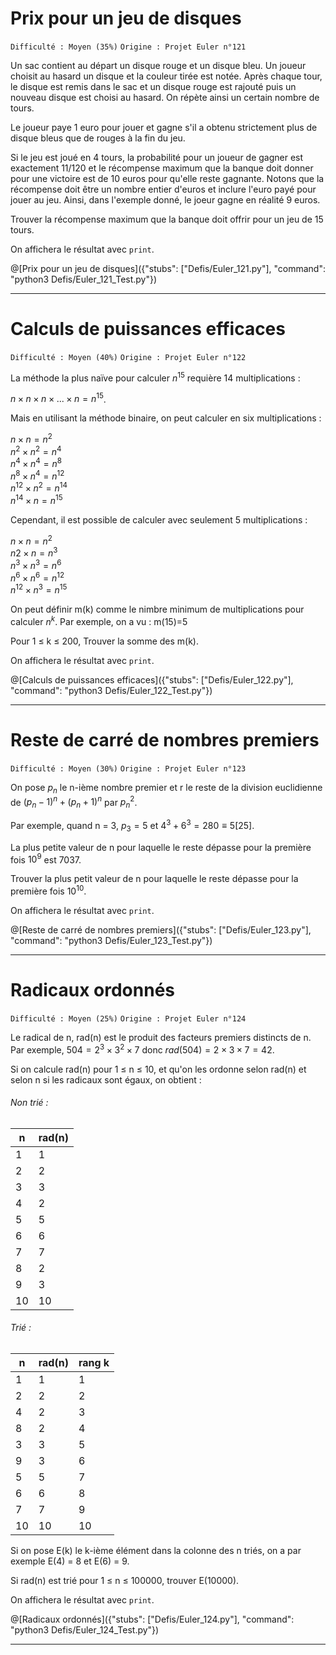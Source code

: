 # Prix pour un jeu de disques
`Difficulté : Moyen (35%)`
`Origine : Projet Euler n°121`

Un sac contient au départ un disque rouge et un disque bleu. Un joueur choisit au hasard un disque et la couleur tirée est notée. Après chaque tour, le disque est remis dans le sac et un disque rouge est rajouté puis un nouveau disque est choisi au hasard. On répète ainsi un certain nombre de tours.

Le joueur paye 1 euro  pour jouer et gagne s'il a obtenu strictement plus de disque bleus que de rouges à la fin du jeu.

Si le jeu est joué en 4 tours, la probabilité pour un joueur de gagner est exactement 11/120 et le récompense maximum que la banque doit donner pour une victoire est de 10 euros pour qu'elle reste gagnante. Notons que la récompense doit être un nombre entier d'euros et inclure l'euro payé pour jouer au jeu. Ainsi, dans l'exemple donné, le joeur gagne en réalité 9 euros.

Trouver la récompense maximum que la banque doit offrir pour un jeu de 15 tours.

On affichera le résultat avec `print`.

@[Prix pour un jeu de disques]({"stubs": ["Defis/Euler_121.py"], "command": "python3 Defis/Euler_121_Test.py"})

---

# Calculs de puissances efficaces
`Difficulté : Moyen (40%)`
`Origine : Projet Euler n°122`

La méthode la plus naïve pour calculer $`n^{15}`$ requière 14 multiplications :

$`n\times n \times n\times ... \times n = n ^{15}`$.

Mais en utilisant la méthode binaire, on peut calculer en six multiplications : 

$`n × n = n^2`$  
$`n^2 × n^2 = n^4`$  
$`n^4 × n^4 = n^8`$  
$`n^8 × n^4 = n^{12}`$  
$`n^{12} × n^2 = n^{14}`$  
$`n^{14} × n = n^{15}`$  

Cependant, il est possible de calculer avec seulement 5 multiplications : 

$`n × n = n^2`$  
$`n2 × n = n^3`$  
$`n^3 × n^3 = n^6`$  
$`n^6 × n^6 = n^{12}`$  
$`n^{12} × n^3 = n^{15}`$  

On peut définir m(k) comme le nimbre minimum de multiplications pour calculer $`n^k`$. Par exemple, on a vu : m(15)=5

Pour 1 ≤ k ≤ 200, Trouver la somme des m(k).

On affichera le résultat avec `print`.

@[Calculs de puissances efficaces]({"stubs": ["Defis/Euler_122.py"], "command": "python3 Defis/Euler_122_Test.py"})

---

# Reste de carré de nombres premiers
`Difficulté : Moyen (30%)`
`Origine : Projet Euler n°123`

On pose $`p_n`$ le n-ième nombre premier et r le reste de la division euclidienne de $`(p_n-1)^n+(p_n+1)^n`$ par $`p_n^2`$.

Par exemple, quand n = 3, $`p_3=5`$ et $`4^3+6^3 = 280 \equiv 5 [25]`$.

La plus petite valeur de n pour laquelle le reste dépasse pour la première fois $`10^9`$ est 7037.

Trouver la plus petit valeur de n pour laquelle le reste dépasse pour la première fois $`10^{10}`$.

On affichera le résultat avec `print`.

@[Reste de carré de nombres premiers]({"stubs": ["Defis/Euler_123.py"], "command": "python3 Defis/Euler_123_Test.py"})

---

# Radicaux ordonnés
`Difficulté : Moyen (25%)`
`Origine : Projet Euler n°124`

Le radical de n, rad(n) est le produit des facteurs premiers distincts de n. Par exemple, $`504=2^3 \times 3^2 \times 7`$ donc $`rad(504)= 2\times 3 \times 7= 42`$.

Si on calcule rad(n) pour 1 ≤ n ≤ 10, et qu'on les ordonne selon rad(n) et selon n si les radicaux sont égaux, on obtient :

###### Non trié :

| n | rad(n) |  
| - | ------ |  
| 1 | 1 |  
| 2 | 2 |  
| 3 | 3 |  
| 4 | 2 |  
| 5 | 5 |  
| 6 | 6 |  
| 7 | 7 |  
| 8 | 2 |  
| 9 | 3 |  
| 10 | 10 |  

###### Trié :

| n | rad(n) | rang k |
| - | ------ | ------ |
| 1 | 1 | 1 |
| 2 | 2 | 2 |
| 4 | 2 | 3 |
| 8 | 2 | 4 |
| 3 | 3 | 5 |
| 9 | 3 | 6 |
| 5 | 5 | 7 |
| 6 | 6 | 8 |
| 7 | 7 | 9 |
| 10 | 10 | 10 |

Si on pose E(k) le k-ième élément dans la colonne des n triés, on a par exemple E(4) = 8 et E(6) = 9.

Si rad(n) est trié pour 1 ≤ n ≤ 100000, trouver E(10000).

On affichera le résultat avec `print`.

@[Radicaux ordonnés]({"stubs": ["Defis/Euler_124.py"], "command": "python3 Defis/Euler_124_Test.py"})

---
